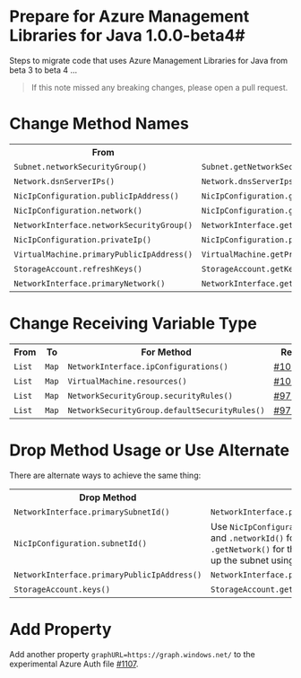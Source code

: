 # Prepare for Azure Management Libraries for Java 1.0.0-beta4#

Steps to migrate code that uses Azure Management Libraries for Java from beta 3 to beta 4 …

> If this note missed any breaking changes, please open a pull request.

# Change Method Names #

<table>
  <tr>
    <th>From</th>
    <th>To</th>
    <th>Ref</th>
  </tr>
  <tr>
    <td><code>Subnet.networkSecurityGroup()</code></td>
    <td><code>Subnet.getNetworkSecurityGroup()</code></td>
    <td><a href="https://github.com/Azure/azure-sdk-for-java/pull/1140">#1140</a></td>
  </tr>
  <tr>
    <td><code>Network.dsnServerIPs()</code></td>
    <td><code>Network.dnsServerIps()</code></td>
    <td><a href="https://github.com/Azure/azure-sdk-for-java/pull/1140">#1140</a></td>
  </tr>
  <tr>
    <td><code>NicIpConfiguration.publicIpAddress()</code></td>
    <td><code>NicIpConfiguration.getPublicIpAddress()</code></td>
    <td><a href="https://github.com/Azure/azure-sdk-for-java/pull/1083">#1083</a></td>
  </tr>
  <tr>
    <td><code>NicIpConfiguration.network()</code></td>
    <td><code>NicIpConfiguration.getNetwork()</code></td>
    <td><a href="https://github.com/Azure/azure-sdk-for-java/pull/1083">#1083</a></td>
  </tr>
  <tr>
    <td><code>NetworkInterface.networkSecurityGroup()</code></td>
    <td><code>NetworkInterface.getNetworkSecurityGroup()</code></td>
    <td><a href="https://github.com/Azure/azure-sdk-for-java/pull/1065">#1065</a></td>
  </tr>
  <tr>
    <td><code>NicIpConfiguration.privateIp()</code></td>
    <td><code>NicIpConfiguration.privateIpAddress()</code></td>
    <td><a href="https://github.com/Azure/azure-sdk-for-java/pull/1055">#1055</a></td>
  </tr>
  <tr>
    <td><code>VirtualMachine.primaryPublicIpAddress()</code></td>
    <td><code>VirtualMachine.getPrimaryPublicIpAddress()</code></td>
    <td><a href="https://github.com/Azure/azure-sdk-for-java/pull/1090">#1090</a></td>
  </tr>
  <tr>
    <td><code>StorageAccount.refreshKeys()</code></td>
    <td><code>StorageAccount.getKeys()</code></td>
    <td><a href="https://github.com/Azure/azure-sdk-for-java/pull/1090">#1090</a></td>
  </tr>
  <tr>
    <td><code>NetworkInterface.primaryNetwork()</code></td>
    <td><code>NetworkInterface.getPrimaryNetwork()</code></td>
    <td><a href="https://github.com/Azure/azure-sdk-for-java/pull/1090">#1090</a></td>
  </tr>
</table>

# Change Receiving Variable Type #

<table>
  <tr>
    <th>From</th>
    <th>To</th>
    <th>For Method</th>
    <th>Ref</th>
  </tr>
  <tr>
    <td><code>List</code></td>
    <td><code>Map</code></td>
    <td><code>NetworkInterface.ipConfigurations()</code></td>
    <td><a href="https://github.com/Azure/azure-sdk-for-java/pull/1055">#1055</a></td>
  </tr>
  <tr>
    <td><code>List</code></td>
    <td><code>Map</code></td>
    <td><code>VirtualMachine.resources()</code></td>
    <td><a href="https://github.com/Azure/azure-sdk-for-java/pull/1045">#1045</a></td>
  </tr>
  <tr>
    <td><code>List</code></td>
    <td><code>Map</code></td>
    <td><code>NetworkSecurityGroup.securityRules()</code></td>
    <td><a href="https://github.com/Azure/azure-sdk-for-java/pull/970">#970</a></td>
  </tr>
  <tr>
    <td><code>List</code></td>
    <td><code>Map</code></td>
    <td><code>NetworkSecurityGroup.defaultSecurityRules()</code></td>
    <td><a href="https://github.com/Azure/azure-sdk-for-java/pull/970">#970</a></td>
  </tr>
</table>

# Drop Method Usage or Use Alternate #

There are alternate ways to achieve the same thing:

<table>
  <tr>
    <th>Drop Method</th>
    <th>Use Alternate</th>
    <th>Ref</th>
  </tr>
  <tr>
    <td><code>NetworkInterface.primarySubnetId()</code></td>
    <td><code>NetworkInterface.primaryIpConfiguration().subnetId()</code></td>
    <td><a href="https://github.com/Azure/azure-sdk-for-java/pull/1090">#1090</a></td>
  </tr>
  <tr>
    <td><code>NicIpConfiguration.subnetId()</code></td>
    <td>Use <code>NicIpConfiguration.subnetName()</code> for the name of the subnet, and <code>.networkId()</code> for its parent virtual network ID. Or simply call <code>.getNetwork()</code> for the actual associated Network instance and look up the subnet using <code>Network.subnets().get(subnetName)</code></td>
    <td><a href="https://github.com/Azure/azure-sdk-for-java/pull/1090">#1090</a></td>
  </tr>
  <tr>
    <td><code>NetworkInterface.primaryPublicIpAddress()</code></td>
    <td><code>NetworkInterface.primaryIpConfiguration().getPublicIpAddress()</code></td>
    <td><a href="https://github.com/Azure/azure-sdk-for-java/pull/1090">#1090</a></td>
  </tr>
  <tr>
    <td><code>StorageAccount.keys()</code></td>
    <td><code>StorageAccount.getKeys()</code></td>
    <td><a href="https://github.com/Azure/azure-sdk-for-java/pull/1090">#1090</a></td>
  </tr>
</table>

# Add Property #

Add another property <code>graphURL=https\://graph.windows.net/</code> to the experimental Azure Auth file [#1107](https://github.com/Azure/azure-sdk-for-java/pull/1107).


